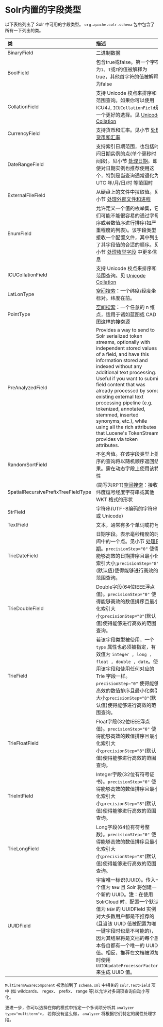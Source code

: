 # Solr内置的字段类型

以下表格列出了 Solr 中可用的字段类型。
`org.apache.solr.schema` 包中包含了所有一下列出的类。

|   类   |       描述       |
|:-------|:----------------|
|BinaryField| 二进制数据     |
|BoolField| 包含true或false。第一个字符为`1`、`t`或`T`的值被解释为true，其他首字符的值被解释为false|
|CollationField| 支持 Unicode 校点来排序和范围查询。如果你可以使用 ICU4J, `ICUCollationField`是一个更好的选择。见 [Unicode Collation](https://cwiki.apache.org/confluence/display/solr/Language+Analysis#LanguageAnalysis-UnicodeCollation) |
|CurrencyField| 支持货币和汇率。见小节 [处理货币和汇率](./currency.md) |
|DateRangeField| 支持索引日期范围，也包括时间日期实例的点(单个毫秒时间段)。见小节 [处理日期](./date.md)。即使对日期实例也推荐使用这个，特别是当查询通常退化为 UTC 年/月/日/时 等范围时 |
|ExternalFileField| 从硬盘上的文件中拉取值。见小节 [处理外部文件和进程](./file_and_process.md) |
|EnumField| 允许定义一个值的枚举集，它们可能不能很容易的通过字母序或者数值序进行排序(如严重程度的列表)。该字段类型接收一个配置文件，其中列出了其字段值的合适的顺序。见小节 [处理枚举字段](./enum.md) 中更多信息 |
|ICUCollationField| 支持 Unicode 校点来排序和范围查询。见 [Unicode Collation](https://cwiki.apache.org/confluence/display/solr/Language+Analysis#LanguageAnalysis-UnicodeCollation) |
|LatLonType| [空间搜索](../../searching/spatial_search.md)：一个纬度/经度坐标对。纬度在前。 |
|PointType| [空间搜索](../../searching/spatial_search.md)：一个任意的 n 维点，适用于诸如蓝图或 CAD 图这样的搜索源 |
|PreAnalyzedField| Provides a way to send to Solr serialized token streams, optionally with independent stored values of a field, and have this information stored and indexed without any additional text processing. Useful if you want to submit field content that was already processed by some existing external text processing pipeline (e.g. tokenized, annotated, stemmed, inserted synonyms, etc.), while using all the rich attributes that Lucene's TokenStream provides via token attributes. |
|RandomSortField| 不包含值。在该字段类型上排序的查询将以随机顺序返回结果。需在动态字段上使用该特性 |
|SpatialRecursivePrefixTreeFieldType| (简写为RPT)[空间搜索](../../searching/spatial_search.md)：接收纬度逗号经度字符串或其他 WKT 格式的形状 |
|StrField| 字符串(UTF-8编码的字符串或 Unicode) |
|TextField| 文本，通常有多个单词或符号 |
|TrieDateField| 日期字段。表示毫秒精度的时间中的一个点。见小节 [处理日期](./date.md)。`precisionStep="0"` 使得能够高效的日期排序且最小化索引大小;`precisionStep="8"`(默认值)使得能够进行高效的范围查询。 |
|TrieDoubleField| Double字段(64位IEEE浮点值)。`precisionStep="0"` 使得能够高效的数值排序且最小化索引大小;`precisionStep="8"`(默认值)使得能够进行高效的范围查询。 |
|TrieField| 若该字段类型被使用，一个 `type` 属性也必须被指定，有效值为 `integer , long , float , double , date`。使用该字段和使用任何对应的 Trie 字段一样。`precisionStep="0"` 使得能够高效的数值排序且最小化索引大小;`precisionStep="8"`(默认值)使得能够进行高效的范围查询。 |
|TrieFloatField| Float字段(32位IEEE浮点值)。`precisionStep="0"` 使得能够高效的数值排序且最小化索引大小;`precisionStep="8"`(默认值)使得能够进行高效的范围查询。 |
|TrieIntField| Integer字段(32位有符号证书)。`precisionStep="0"` 使得能够高效的数值排序且最小化索引大小;`precisionStep="8"`(默认值)使得能够进行高效的范围查询。 |
|TrieLongField| Long字段(64位有符号整数)。`precisionStep="0"` 使得能够高效的数值排序且最小化索引大小;`precisionStep="8"`(默认值)使得能够进行高效的范围查询。 |
|UUIDField| 宇宙唯一标识(UUID)。传入一个值为 `NEW` 且 Solr 将创建一个新的 UUID。**注**：在使用 SolrCloud 时，配置一个默认值为 `NEW` 的 UUIDField 实例对大多数用户都是不推荐的(且当该 UUID 值被配置为唯一键字段时也是不可能的)，因为其结果将是文档的每个副本各自都有一个唯一的 UUID 值。相反，推荐在文档被添加时使用 `UUIDUpdateProcessorFactory` 来生成 UUID 值。 |

`MultiTermAwareComponent` 被添加到了 `schema.xml` 中相关的 `solr.TextField` 项中
(如 wildcards、 regex、 prefix、 range 等)以允许对多词项查询自动小写化。

更进一步，你可以选择在你的模式中指定一个多词项分析其 `analyzer type="multiterm">`，
若你没有这么做， `analyzer` 将根据它们特定的属性处理字段。

